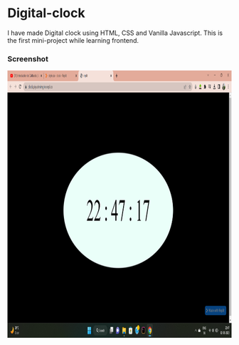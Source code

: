 # Digital-clock
I have made Digital clock using HTML, CSS and Vanilla Javascript.
This is the first mini-project while learning frontend.
### Screenshot
<a href="url"><img src="https://github.com/PiyushNimgire/Digital-clock/blob/main/images/Screenshot%20(6).png" align="center" height="600" width="800" ></a>

